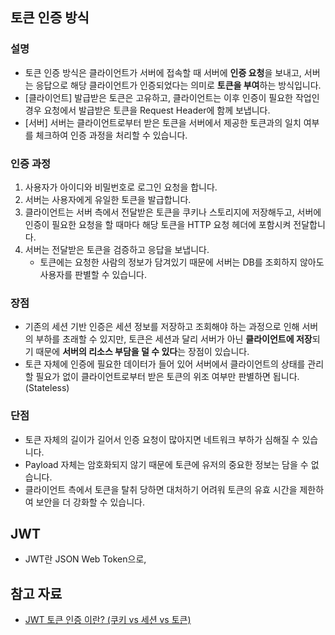 ## 토큰 인증 방식
### 설명
- 토큰 인증 방식은 클라이언트가 서버에 접속할 때 서버에 **인증 요청**을 보내고, 서버는 응답으로 해당 클라이언트가 인증되었다는 의미로 **토큰을 부여**하는 방식입니다.
- [클라이언트] 발급받은 토큰은 고유하고, 클라이언트는 이후 인증이 필요한 작업인 경우 요청에서 발급받은 토큰을 Request Header에 함께 보냅니다.
- [서버] 서버는 클라이언트로부터 받은 토큰을 서버에서 제공한 토큰과의 일치 여부를 체크하여 인증 과정을 처리할 수 있습니다.
### 인증 과정
1. 사용자가 아이디와 비밀번호로 로그인 요청을 합니다.
2. 서버는 사용자에게 유일한 토큰을 발급합니다.
3. 클라이언트는 서버 측에서 전달받은 토큰을 쿠키나 스토리지에 저장해두고, 서버에 인증이 필요한 요청을 할 때마다 해당 토큰을 HTTP 요청 헤더에 포함시켜 전달합니다.
4. 서버는 전달받은 토큰을 검증하고 응답을 보냅니다.
	- 토큰에는 요청한 사람의 정보가 담겨있기 때문에 서버는 DB를 조회하지 않아도 사용자를 판별할 수 있습니다.
### 장점
- 기존의 세션 기반 인증은 세션 정보를 저장하고 조회해야 하는 과정으로 인해 서버의 부하를 초래할 수 있지만, 토큰은 세션과 달리 서버가 아닌 **클라이언트에 저장**되기 때문에 **서버의 리소스 부담을 덜 수 있다**는 장점이 있습니다.
- 토큰 자체에 인증에 필요한 데이터가 들어 있어 서버에서 클라이언트의 상태를 관리할 필요가 없이 클라이언트로부터 받은 토큰의 위조 여부만 판별하면 됩니다. (Stateless)
### 단점
- 토큰 자체의 길이가 길어서 인증 요청이 많아지면 네트워크 부하가 심해질 수 있습니다.
- Payload 자체는 암호화되지 않기 때문에 토큰에 유저의 중요한 정보는 담을 수 없습니다.
- 클라이언트 측에서 토큰을 탈취 당하면 대처하기 어려워 토큰의 유효 시간을 제한하여 보안을 더 강화할 수 있습니다.

## JWT
- JWT란 JSON Web Token으로, 

## 참고 자료
- [JWT 토큰 인증 이란? (쿠키 vs 세션 vs 토큰)](https://inpa.tistory.com/entry/WEB-%F0%9F%93%9A-JWTjson-web-token-%EB%9E%80-%F0%9F%92%AF-%EC%A0%95%EB%A6%AC#recentEntries)